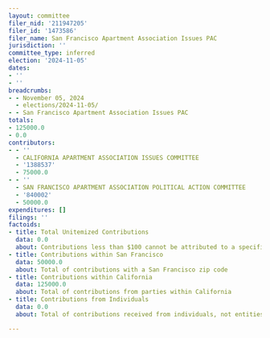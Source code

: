 ```yaml
---
layout: committee
filer_nid: '211947205'
filer_id: '1473586'
filer_name: San Francisco Apartment Association Issues PAC
jurisdiction: ''
committee_type: inferred
election: '2024-11-05'
dates:
- ''
- ''
breadcrumbs:
- - November 05, 2024
  - elections/2024-11-05/
- - San Francisco Apartment Association Issues PAC
totals:
- 125000.0
- 0.0
contributors:
- - ''
  - CALIFORNIA APARTMENT ASSOCIATION ISSUES COMMITTEE
  - '1388537'
  - 75000.0
- - ''
  - SAN FRANCISCO APARTMENT ASSOCIATION POLITICAL ACTION COMMITTEE
  - '840002'
  - 50000.0
expenditures: []
filings: ''
factoids:
- title: Total Unitemized Contributions
  data: 0.0
  about: Contributions less than $100 cannot be attributed to a specific individual
- title: Contributions within San Francisco
  data: 50000.0
  about: Total of contributions with a San Francisco zip code
- title: Contributions within California
  data: 125000.0
  about: Total of contributions from parties within California
- title: Contributions from Individuals
  data: 0.0
  about: Total of contributions received from individuals, not entities

---
```



